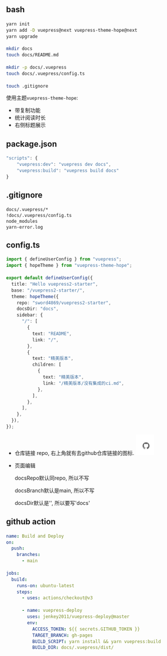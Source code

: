 ## bash
```bash
yarn init
yarn add -D vuepress@next vuepress-theme-hope@next
yarn upgrade

mkdir docs
touch docs/README.md

mkdir -p docs/.vuepress
touch docs/.vuepress/config.ts

touch .gitignore
```

使用主题`vuepress-theme-hope`: 
- 带复制功能
- 统计阅读时长
- 右侧标题展示

## package.json

```js
"scripts": {
    "vuepress:dev": "vuepress dev docs",
    "vuepress:build": "vuepress build docs"
}
```
## .gitignore
```
docs/.vuepress/*
!docs/.vuepress/config.ts
node_modules
yarn-error.log
```

## config.ts

```ts
import { defineUserConfig } from "vuepress";
import { hopeTheme } from "vuepress-theme-hope";

export default defineUserConfig({
  title: "Hello vuepress2-starter",
  base: "/vuepress2-starter/",
  theme: hopeTheme({
    repo: "sword4869/vuepress2-starter",
    docsDir: "docs",
    sidebar: {
      "/": [
        {
          text: "README",
          link: "/",
        },
        {
          text: "精美版本",
          children: [
            {
              text: "精美版本",
              link: "/精美版本/没有集成的ci.md",
            },
          ],
        },
      ],
    },
  }),
});
```
- 仓库链接
  repo, 右上角就有去github仓库链接的图标.
  ![picture 1](../../images/70e70df858365006da4ca30350c71dcd1fe9bff92ade22821ab8eafb12233cfb.png)  


- 页面编辑
  
  docsRepo默认同repo, 所以不写

  docsBranch默认是main, 所以不写

  docsDir默认是'', 所以要写'docs'
## github action

```yml
name: Build and Deploy
on: 
  push:
    branches:
      - main

jobs:
  build:
    runs-on: ubuntu-latest
    steps:
      - uses: actions/checkout@v3
      
      - name: vuepress-deploy
        uses: jenkey2011/vuepress-deploy@master
        env:
          ACCESS_TOKEN: ${{ secrets.GITHUB_TOKEN }}
          TARGET_BRANCH: gh-pages
          BUILD_SCRIPT: yarn install && yarn vuepress:build
          BUILD_DIR: docs/.vuepress/dist/
```